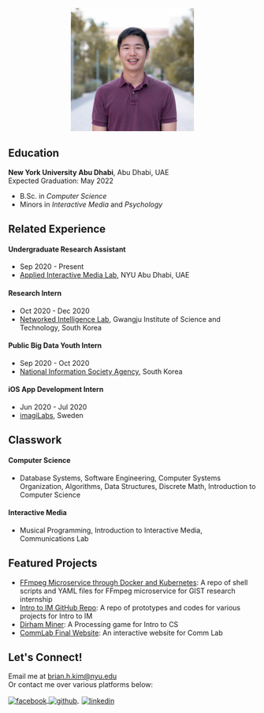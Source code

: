 <p style = "text-align:center;">
  <img src="photo.jpg" alt="me" width="250" height="250">
</p>

## Education
**New York University Abu Dhabi**, Abu Dhabi, UAE <br/>
Expected Graduation: May 2022 <br/>
* B.Sc. in *Computer Science* <br/>
* Minors in *Interactive Media* and *Psychology*

## Related Experience
#### Undergraduate Research Assistant
* Sep 2020 - Present
* [Applied Interactive Media Lab](https://wp.nyu.edu/aimlab/), NYU Abu Dhabi, UAE <br/>
#### Research Intern
* Oct 2020 - Dec 2020
* [Networked Intelligence Lab](https://nm.gist.ac.kr/), Gwangju Institute of Science and Technology, South Korea <br/>
#### Public Big Data Youth Intern
* Sep 2020 - Oct 2020
* [National Information Society Agency](https://www.nia.or.kr/site/nia_kor/main.do), South Korea <br/>
#### iOS App Development Intern
* Jun 2020 - Jul 2020
* [imagiLabs](https://imagilabs.com/), Sweden

## Classwork
#### Computer Science
* Database Systems, Software Engineering, Computer Systems Organization, Algorithms, Data Structures, Discrete Math, Introduction to Computer Science <br/>
#### Interactive Media
* Musical Programming, Introduction to Interactive Media, Communications Lab

## Featured Projects
- [FFmpeg Microservice through Docker and Kubernetes](https://github.com/briankim113/gist-internship): A repo of shell scripts and YAML files for FFmpeg microservice for GIST research internship <br/>
- [Intro to IM GitHub Repo](https://github.com/briankim113/Introduction-to-Interactive-Media): A repo of prototypes and codes for various projects for Intro to IM <br/>
- [Dirham Miner](https://github.com/briankim113/introfinal): A Processing game for Intro to CS <br/>
- [CommLab Final Website](http://hk247.nyuadim.com/index.html): An interactive website for Comm Lab


## Let's Connect!
Email me at brian.h.kim@nyu.edu <br/>
Or contact me over various platforms below:

<p float="left">
  <a href="http://www.facebook.com/briankim113">
    <img src="https://image.flaticon.com/icons/png/512/25/25187.png" alt="facebook" width="30" height="30" style="vertical-align:middle">
  </a>
  <a href="http://www.github.com/briankim113">
    <img src="https://cdn.freebiesupply.com/logos/large/2x/github-icon-1-logo-png-transparent.png" alt="github" width="30" height="30" style="vertical-align:middle">
  </a>
  <a href="https://www.linkedin.com/in/brian-kim-44a664198/">
    <img src="https://image.flaticon.com/icons/png/512/49/49656.png" alt="linkedin" width="28" height="28" style="padding-left:5px; vertical-align:middle">
  </a>
</p>

